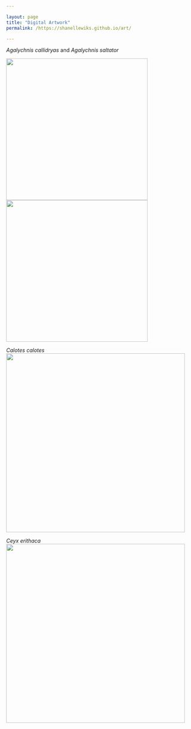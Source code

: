 ```yaml
---

layout: page
title: "Digital Artwork"
permalink: /https://shanellewiks.github.io/art/

---
```

_Agalychnis callidryas_ and _Agalychnis saltator_

<img src="/assets/Art/RETF.jpg"  width="380" height="380">  <img src="/assets/Art/Saltator.jpg"  width="380" height="380">

_Calotes calotes_
<img src="/assets/Art/Calotes.jpg"  width="480" height="480">

_Ceyx erithaca_
<img src="/assets/Art/DwarfKingfisher.jpg"  width="480" height="480">


